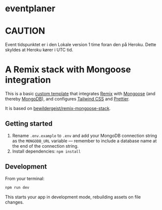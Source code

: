 # eventplaner
# CAUTION
Event tidspunktet er i den Lokale version 1 time foran den på Heroku. Dette skyldes at Heroku kører i UTC tid.
# A Remix stack with Mongoose integration

This is a basic [custom template][custom-template] that integrates [Remix][remix] with [Mongoose][mongoose] (and thereby [MongoDB][mongodb]), and configures [Tailwind CSS][tailwindcss] and [Prettier][prettier].

It is based on [bewildergeist/remix-mongoose-stack](https://github.com/bewildergeist/remix-mongoose-stack).

## Getting started

1. Rename `.env.example` to `.env` and add your MongoDB connection string as the `MONGODB_URL` variable — remember to include a database name at the end of the connection string.
2. Install dependencies: `npm install`

## Development

From your terminal:

```sh
npm run dev
```

This starts your app in development mode, rebuilding assets on file changes.

[custom-template]: https://remix.run/docs/en/main/guides/templates
[tailwindcss]: https://tailwindcss.com
[mongodb]: https://www.mongodb.com/atlas
[mongoose]: https://mongoosejs.com
[prettier]: https://prettier.io
[remix]: https://remix.run
